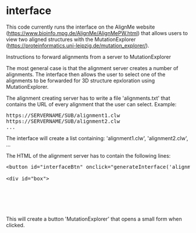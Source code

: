 # interface

This code currently runs the interface on the AlignMe website (https://www.bioinfo.mpg.de/AlignMe/AlignMePW.html) that allows users to view two aligned structures with the MutationExplorer (https://proteinformatics.uni-leipzig.de/mutation_explorer/).


Instructions to forward alignments from a server to MutationExplorer

The most general case is that the alignment server creates a number of alignments.
The interface then allows the user to select one of the alignments to be forwarded for 3D structure epxloration using MutationExplorer.

The alignment creating server has to write a file 'alignments.txt' that contains the URL of every alignment that the user can select.
Example:
<pre>
https://SERVERNAME/SUB/alignment1.clw
https://SERVERNAME/SUB/alignment2.clw
...
</pre>

The interface will create a list containing: 'alignment1.clw', 'alignment2.clw', ...

The HTML of the alignment server has to contain the following lines:

<pre>
&lt;button id="interfaceBtn" onclick="generateInterface('alignments.txt')">MutationExplorer&lt;/button>

&lt;div id="box"></div>

<script src="https://code.jquery.com/jquery-3.6.0.js"></script>
<script type="text/javascript" src="https://cdn.jsdelivr.net/gh/nikolarist/interface@latest/interface.js" ></script>
</pre>

This will create a button 'MutationExplorer' that opens a small form when clicked.



